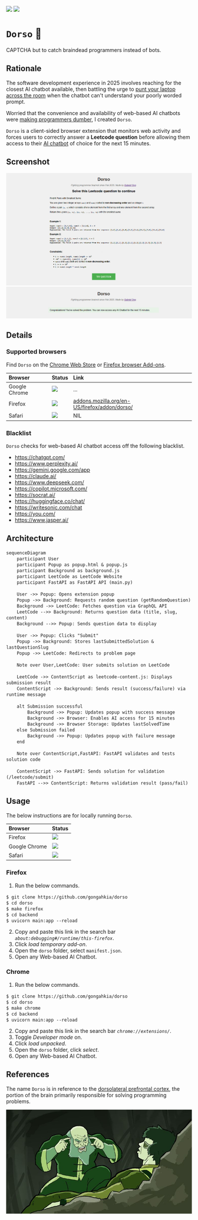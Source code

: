 [![](https://img.shields.io/badge/dorso_1.0.0-passing-dark_green)](https://github.com/gongahkia/dorso/releases/tag/1.0.0)
[![](https://img.shields.io/badge/dorso_2.0.0-passing-green)](https://github.com/gongahkia/dorso/releases/tag/2.0.0)

# `Dorso` 🧠

CAPTCHA but to catch braindead programmers instead of bots.

## Rationale

The software development experience in 2025 involves reaching for the closest AI chatbot available, then battling the urge to [punt your laptop across the room](https://media1.tenor.com/m/nJW6x9jzp1AAAAAC/mob-psycho100-mob-psycho.gif) when the chatbot can't understand your poorly worded prompt.

Worried that the convenience and availability of web-based AI chatbots were [making programmers dumber](https://andrewzuo.com/is-ai-making-programmers-stupid-115e9d6e7460), I created `Dorso`.

`Dorso` is a client-sided browser extension that monitors web activity and forces users to correctly answer a **Leetcode question** before allowing them access to their [AI chatbot](#details) of choice for the next 15 minutes.

## Screenshot

![](./asset/reference/5.png)
![](./asset/reference/6.png)

## Details

### Supported browsers

Find `Dorso` on the [Chrome Web Store](https://chromewebstore.google.com) or [Firefox browser Add-ons](https://addons.mozilla.org/en-US/firefox/).

| Browser | Status | Link |
| :--- | :--- | :--- | 
| Google Chrome | ![](https://img.shields.io/badge/Status-Awaiting%20Approval-orange) | ... | 
| Firefox | ![](https://img.shields.io/badge/Status-Up-brightgreen) | [addons.mozilla.org/en-US/firefox/addon/dorso/](https://addons.mozilla.org/en-US/firefox/addon/dorso/) |
| Safari | ![](https://img.shields.io/badge/Status-Unsupported-red) | NIL | 

### Blacklist

`Dorso` checks for web-based AI chatbot access off the following blacklist.

* https://chatgpt.com/
* https://www.perplexity.ai/
* https://gemini.google.com/app
* https://claude.ai/
* https://www.deepseek.com/
* https://copilot.microsoft.com/
* https://socrat.ai/
* https://huggingface.co/chat/
* https://writesonic.com/chat
* https://you.com/
* https://www.jasper.ai/

## Architecture

```mermaid
sequenceDiagram
    participant User
    participant Popup as popup.html & popup.js
    participant Background as background.js
    participant LeetCode as LeetCode Website
    participant FastAPI as FastAPI API (main.py)

    User ->> Popup: Opens extension popup
    Popup ->> Background: Requests random question (getRandomQuestion)
    Background ->> LeetCode: Fetches question via GraphQL API
    LeetCode -->> Background: Returns question data (title, slug, content)
    Background -->> Popup: Sends question data to display

    User ->> Popup: Clicks "Submit"
    Popup ->> Background: Stores lastSubmittedSolution & lastQuestionSlug
    Popup ->> LeetCode: Redirects to problem page

    Note over User,LeetCode: User submits solution on LeetCode

    LeetCode ->> ContentScript as leetcode-content.js: Displays submission result
    ContentScript ->> Background: Sends result (success/failure) via runtime message

    alt Submission successful
        Background ->> Popup: Updates popup with success message
        Background ->> Browser: Enables AI access for 15 minutes
        Background ->> Browser Storage: Updates lastSolvedTime
    else Submission failed
        Background ->> Popup: Updates popup with failure message
    end

    Note over ContentScript,FastAPI: FastAPI validates and tests solution code

    ContentScript ->> FastAPI: Sends solution for validation (/leetcode/submit)
    FastAPI -->> ContentScript: Returns validation result (pass/fail)
```

## Usage

The below instructions are for locally running `Dorso`.

| Browser | Status | 
| :--- | :--- |
| Firefox | ![](https://img.shields.io/badge/Status-Up-brightgreen) | 
| Google Chrome | ![](https://img.shields.io/badge/Status-Up-brightgreen) | 
| Safari | ![](https://img.shields.io/badge/Status-Unsupported-red) | 

### Firefox

1. Run the below commands.

```console
$ git clone https://github.com/gongahkia/dorso
$ cd dorso
$ make firefox
$ cd backend
$ uvicorn main:app --reload
```
  
2. Copy and paste this link in the search bar *`about:debugging#/runtime/this-firefox`*.
3. Click *load temporary add-on*.
4. Open the `dorso` folder, select `manifest.json`.
5. Open any Web-based AI Chatbot. 

### Chrome

1. Run the below commands.

```console
$ git clone https://github.com/gongahkia/dorso
$ cd dorso
$ make chrome
$ cd backend
$ uvicorn main:app --reload
```

2. Copy and paste this link in the search bar *`chrome://extensions/`*.
3. Toggle *Developer mode* on.
4. Click *load unpacked*.
5. Open the `dorso` folder, click *select*.
6. Open any Web-based AI Chatbot.

## References

The name `Dorso` is in reference to the [dorsolateral prefrontal cortex](https://en.wikipedia.org/wiki/Dorsolateral_prefrontal_cortex), the portion of the brain primarily responsible for solving programming problems.

![](./asset/logo/think.jpg)

